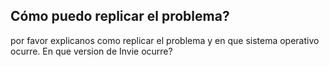 ## Cómo puedo replicar el problema?
por favor explicanos como replicar el problema y en que sistema operativo ocurre.
En que version de Invie ocurre?
